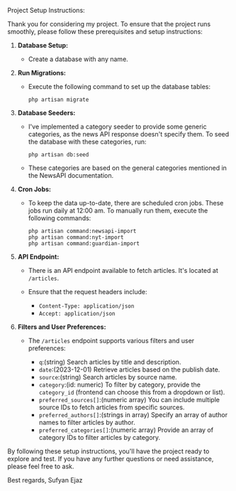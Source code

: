 Project Setup Instructions:

Thank you for considering my project. To ensure that the project runs smoothly, please follow these prerequisites and setup instructions:

1. **Database Setup:**

   - Create a database with any name.

2. **Run Migrations:**

   - Execute the following command to set up the database tables:

     ```
     php artisan migrate
     ```

3. **Database Seeders:**

   - I've implemented a category seeder to provide some generic categories, as the news API response doesn't specify them. To seed the database with these categories, run:

     ```
     php artisan db:seed
     ```

   - These categories are based on the general categories mentioned in the NewsAPI documentation.

4. **Cron Jobs:**

   - To keep the data up-to-date, there are scheduled cron jobs. These jobs run daily at 12:00 am. To manually run them, execute the following commands:

     ```
     php artisan command:newsapi-import
     php artisan command:nyt-import
     php artisan command:guardian-import
     ```

5. **API Endpoint:**

   - There is an API endpoint available to fetch articles. It's located at `/articles`.

   - Ensure that the request headers include:

     - `Content-Type: application/json`
     - `Accept: application/json`

6. **Filters and User Preferences:**

   - The `/articles` endpoint supports various filters and user preferences:

     - `q`:(string) Search articles by title and description.
     - `date`:(2023-12-01) Retrieve articles based on the publish date.
     - `source`:(string) Search articles by source name.
     - `category`:(id: numeric) To filter by category, provide the `category_id` (frontend can choose this from a dropdown or list).
     - `preferred_sources[]`:(numeric array) You can include multiple source IDs to fetch articles from specific sources.
     - `preferred_authors[]`:(strings in array) Specify an array of author names to filter articles by author.
     - `preferred_categories[]`:(numeric array) Provide an array of category IDs to filter articles by category.

By following these setup instructions, you'll have the project ready to explore and test. If you have any further questions or need assistance, please feel free to ask.

Best regards,
Sufyan Ejaz

